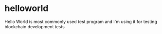 # helloworld
Hello World is most commonly used test program and I'm using it for testing blockchain development tests
